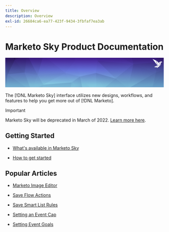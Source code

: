 ```yaml
---
title: Overview
description: Overview
exl-id: 26684ca6-ea77-423f-9434-3fbfaf7ea3ab
---
```

# Marketo Sky Product Documentation

![banner](/help/sky/assets/images/alt-sky-banner.png)

The [!DNL Marketo Sky] interface utilizes new designs, workflows, and features to help you get more out of [!DNL Marketo].

>[!IMPORTANT]
>
>Marketo Sky will be deprecated in March of 2022. [Learn more here](https://nation.marketo.com/t5/the-next-generation-experience/marketo-sky-deprecation-notice/ba-p/320115#M33).

## Getting Started

* [What's available in Marketo Sky](/help/sky/marketo-sky-features.md)

* [How to get started](/help/sky/how-to-enable-roles-for-marketo-sky.md)

## Popular Articles

* [Marketo Image Editor](/help/sky/marketo-image-editor.md)

* [Save Flow Actions](/help/sky/save-flow-actions.md)

* [Save Smart List Rules](/help/sky/save-smart-list-rules.md)

* [Setting an Event Cap](/help/sky/setting-an-event-cap.md)

* [Setting Event Goals](/help/sky/setting-event-goals.md)
